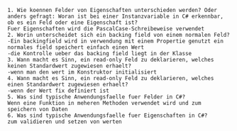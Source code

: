 	1. Wie koennen Felder von Eigenschaften unterschieden werden? Oder anders gefragt: Woran ist bei einer Instanzvariable in C# erkennbar, ob es ein Feld oder eine Eigenschaft ist?
    Fuer Eigenschaften wird die PascalCase-Schreibeweise verwendet
	2. Worin unterscheidet sich ein backing field von einem normalen Feld?
    -Ein backingfield wird in verwendung mit einem Propertie genutzt ein normales field speichert einfach einen Wert
    -die Kontrolle ueber das backing field liegt in der Klasse
	3. Wann macht es Sinn, ein read-only Feld zu deklarieren, welches keinen Standardwert zugewiesen erhaelt?
    -wenn man den wert im Konstruktor initialisiert
	4. Wann macht es Sinn, ein read-only Feld zu deklarieren, welches einen Standardwert zugewiesen erhaelt?
    -wenn der Wert fix definiert ist
	5. Was sind typische Anwendungsfaelle fuer Felder in C#?
    Wenn eine Funktion in meheren Methoden verwendet wird und zum speichern von Daten
    6. Was sind typische Anwendungsfaelle fuer Eigenschaften in C#?
    zum validieren und setzen von werten
